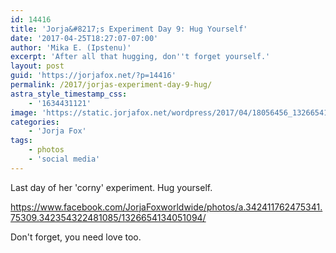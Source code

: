 ```yaml
---
id: 14416
title: 'Jorja&#8217;s Experiment Day 9: Hug Yourself'
date: '2017-04-25T18:27:07-07:00'
author: 'Mika E. (Ipstenu)'
excerpt: 'After all that hugging, don''t forget yourself.'
layout: post
guid: 'https://jorjafox.net/?p=14416'
permalink: /2017/jorjas-experiment-day-9-hug/
astra_style_timestamp_css:
    - '1634431121'
image: 'https://static.jorjafox.net/wordpress/2017/04/18056456_1326654134051094_1471789682126118067_o.jpg'
categories:
    - 'Jorja Fox'
tags:
    - photos
    - 'social media'
---
```


Last day of her 'corny' experiment. Hug yourself.

https://www.facebook.com/JorjaFoxworldwide/photos/a.342411762475341.75309.342354322481085/1326654134051094/

Don't forget, you need love too.